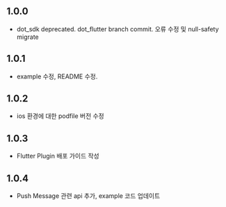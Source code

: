 ## 1.0.0

* dot_sdk deprecated. dot_flutter branch commit. 오류 수정 및 null-safety migrate

## 1.0.1

* example 수정, README 수정. 

## 1.0.2

* ios 환경에 대한 podfile 버전 수정

## 1.0.3 

* Flutter Plugin 배포 가이드 작성

## 1.0.4 

* Push Message 관련 api 추가, example 코드 업데이트 
